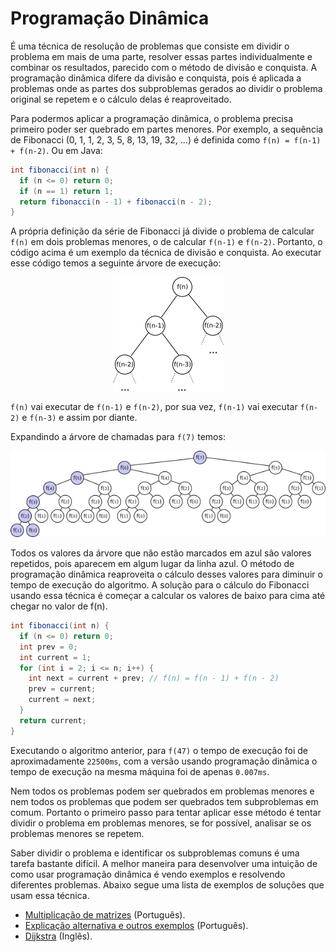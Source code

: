 # Programação Dinâmica

É uma técnica de resolução de problemas que consiste em dividir o problema em mais de uma parte, resolver essas partes individualmente e combinar os resultados, parecido com o método de divisão e conquista. A programação dinâmica difere da divisão e conquista, pois é aplicada a problemas onde as partes dos subproblemas gerados ao dividir o problema original se repetem e o cálculo delas é reaproveitado.

Para podermos aplicar a programação dinâmica, o problema precisa primeiro poder ser quebrado em partes menores. Por exemplo, a sequência de Fibonacci (0, 1, 1, 2, 3, 5, 8, 13, 19, 32, ...) é definida como `f(n) = f(n-1) + f(n-2)`. Ou em Java:

```Java
int fibonacci(int n) {
  if (n <= 0) return 0;
  if (n == 1) return 1;
  return fibonacci(n - 1) + fibonacci(n - 2);
}
```

A própria definição da série de Fibonacci já divide o problema de calcular `f(n)` em dois problemas menores, o de calcular `f(n-1)` e `f(n-2)`. Portanto, o código acima é um exemplo da técnica de divisão e conquista. Ao executar esse código temos a seguinte árvore de execução:

<p align="center"><img src="../imgs/fibonacci.png?raw=true" alt="Fibonacci Tree" title="Fibonacci Tree"></p>

`f(n)` vai executar de `f(n-1)` e `f(n-2)`, por sua vez, `f(n-1)` vai executar `f(n-2)` e `f(n-3)` e assim por diante.

Expandindo a árvore de chamadas para `f(7)` temos:

<p align="center"><img src="../imgs/fibonacci7.png?raw=true" alt="Expanded Fibonacci Tree for f(7)" title="Expanded Fibonacci Tree for f(7)"></p>

Todos os valores da árvore que não estão marcados em azul são valores repetidos, pois aparecem em algum lugar da linha azul. O método de programação dinâmica reaproveita o cálculo desses valores para diminuir o tempo de execução do algoritmo. A solução para o cálculo do Fibonacci usando essa técnica é começar a calcular os valores de baixo para cima até chegar no valor de f(n).

```Java
int fibonacci(int n) {
  if (n <= 0) return 0;
  int prev = 0;
  int current = 1;
  for (int i = 2; i <= n; i++) {
    int next = current + prev; // f(n) = f(n - 1) + f(n - 2)
    prev = current;
    current = next;
  }
  return current;
}
```
Executando o algoritmo anterior, para `f(47)` o tempo de execução foi de aproximadamente `22500ms`, com a versão usando programação dinâmica o tempo de execução na mesma máquina foi de apenas `0.007ms`.

Nem todos os problemas podem ser quebrados em problemas menores e nem todos os problemas que podem ser quebrados tem subproblemas em comum. Portanto o primeiro passo para tentar aplicar esse método é tentar dividir o problema em problemas menores, se for possível, analisar se os problemas menores se repetem.

Saber dividir o problema e identificar os subproblemas comuns é uma tarefa bastante difícil. A melhor maneira para desenvolver uma intuição de como usar programação dinâmica é vendo exemplos e resolvendo diferentes problemas. Abaixo segue uma lista de exemplos de soluções que usam essa técnica.

 * [Multiplicação de matrizes](https://pt.wikipedia.org/wiki/Programa%C3%A7%C3%A3o_din%C3%A2mica#Exemplo_Multiplica.C3.A7.C3.A3o_de_Cadeia_de_Matrizes_.5B2.5D) (Português).
 * [Explicação alternativa e outros exemplos](http://www.ime.usp.br/~pf/analise_de_algoritmos/aulas/dynamic-programming.html) (Português). 
 * [Dijkstra](https://en.wikipedia.org/wiki/Dijkstra's_algorithm) (Inglês).
